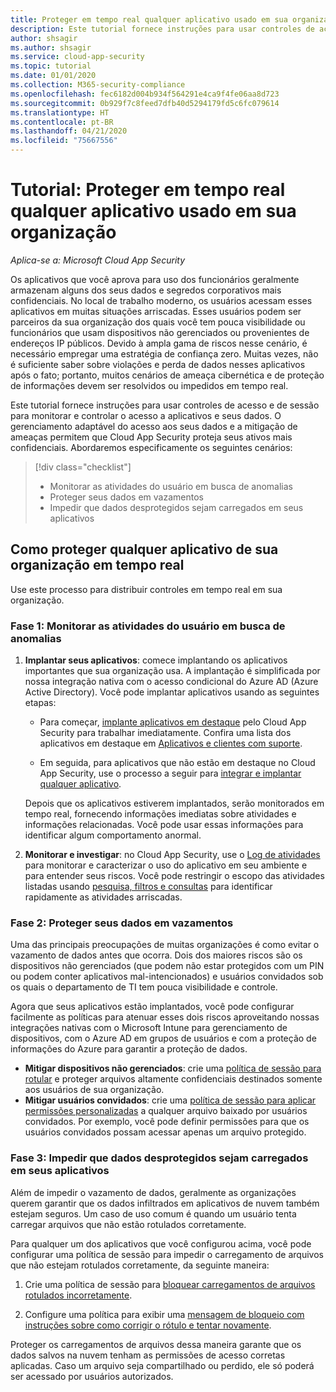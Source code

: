 ```yaml
---
title: Proteger em tempo real qualquer aplicativo usado em sua organização
description: Este tutorial fornece instruções para usar controles de acesso e de sessão para monitorar e controlar o acesso a aplicativos e seus dados.
author: shsagir
ms.author: shsagir
ms.service: cloud-app-security
ms.topic: tutorial
ms.date: 01/01/2020
ms.collection: M365-security-compliance
ms.openlocfilehash: fec6182d004b934f564291e4ca9f4fe06aa8d723
ms.sourcegitcommit: 0b929f7c8feed7dfb40d5294179fd5c6fc079614
ms.translationtype: HT
ms.contentlocale: pt-BR
ms.lasthandoff: 04/21/2020
ms.locfileid: "75667556"
---
```

# <a name="tutorial-protect-any-apps-in-use-in-your-organization-in-real-time"></a>Tutorial: Proteger em tempo real qualquer aplicativo usado em sua organização

*Aplica-se a: Microsoft Cloud App Security*

Os aplicativos que você aprova para uso dos funcionários geralmente armazenam alguns dos seus dados e segredos corporativos mais confidenciais. No local de trabalho moderno, os usuários acessam esses aplicativos em muitas situações arriscadas. Esses usuários podem ser parceiros da sua organização dos quais você tem pouca visibilidade ou funcionários que usam dispositivos não gerenciados ou provenientes de endereços IP públicos. Devido à ampla gama de riscos nesse cenário, é necessário empregar uma estratégia de confiança zero. Muitas vezes, não é suficiente saber sobre violações e perda de dados nesses aplicativos após o fato; portanto, muitos cenários de ameaça cibernética e de proteção de informações devem ser resolvidos ou impedidos em tempo real.

Este tutorial fornece instruções para usar controles de acesso e de sessão para monitorar e controlar o acesso a aplicativos e seus dados. O gerenciamento adaptável do acesso aos seus dados e a mitigação de ameaças permitem que Cloud App Security proteja seus ativos mais confidenciais. Abordaremos especificamente os seguintes cenários:

> [!div class="checklist"]
>
> * Monitorar as atividades do usuário em busca de anomalias
> * Proteger seus dados em vazamentos
> * Impedir que dados desprotegidos sejam carregados em seus aplicativos

## <a name="how-to-protect-your-organization-from-any-app-in-real-time"></a>Como proteger qualquer aplicativo de sua organização em tempo real

Use este processo para distribuir controles em tempo real em sua organização.

### <a name="phase-1-monitor-user-activities-for-anomalies"></a>Fase 1: Monitorar as atividades do usuário em busca de anomalias

1. **Implantar seus aplicativos**: comece implantando os aplicativos importantes que sua organização usa. A implantação é simplificada por nossa integração nativa com o acesso condicional do Azure AD (Azure Active Directory). Você pode implantar aplicativos usando as seguintes etapas:

    * Para começar, [implante aplicativos em destaque](proxy-intro-aad.md) pelo Cloud App Security para trabalhar imediatamente. Confira uma lista dos aplicativos em destaque em [Aplicativos e clientes com suporte](proxy-intro-aad.md#supported-apps-and-clients).

    * Em seguida, para aplicativos que não estão em destaque no Cloud App Security, use o processo a seguir para [integrar e implantar qualquer aplicativo](proxy-deployment-any-app.md).

    Depois que os aplicativos estiverem implantados, serão monitorados em tempo real, fornecendo informações imediatas sobre atividades e informações relacionadas. Você pode usar essas informações para identificar algum comportamento anormal.

1. **Monitorar e investigar**: no Cloud App Security, use o [Log de atividades](activity-filters.md) para monitorar e caracterizar o uso do aplicativo em seu ambiente e para entender seus riscos. Você pode restringir o escopo das atividades listadas usando [pesquisa, filtros e consultas](activity-filters-queries.md) para identificar rapidamente as atividades arriscadas.

### <a name="phase-2-protect-your-data-when-its-exfiltrated"></a>Fase 2: Proteger seus dados em vazamentos

Uma das principais preocupações de muitas organizações é como evitar o vazamento de dados antes que ocorra. Dois dos maiores riscos são os dispositivos não gerenciados (que podem não estar protegidos com um PIN ou podem conter aplicativos mal-intencionados) e usuários convidados sob os quais o departamento de TI tem pouca visibilidade e controle.

Agora que seus aplicativos estão implantados, você pode configurar facilmente as políticas para atenuar esses dois riscos aproveitando nossas integrações nativas com o Microsoft Intune para gerenciamento de dispositivos, com o Azure AD em grupos de usuários e com a proteção de informações do Azure para garantir a proteção de dados.

* **Mitigar dispositivos não gerenciados**: crie uma [política de sessão para rotular](session-policy-aad.md#create-a-cloud-app-security-session-policy) e proteger arquivos altamente confidenciais destinados somente aos usuários de sua organização.
* **Mitigar usuários convidados**: crie uma [política de sessão para aplicar permissões personalizadas](session-policy-aad.md#protect-download) a qualquer arquivo baixado por usuários convidados. Por exemplo, você pode definir permissões para que os usuários convidados possam acessar apenas um arquivo protegido.

### <a name="phase-3-prevent-unprotected-data-from-being-uploaded-to-your-apps"></a>Fase 3: Impedir que dados desprotegidos sejam carregados em seus aplicativos

Além de impedir o vazamento de dados, geralmente as organizações querem garantir que os dados infiltrados em aplicativos de nuvem também estejam seguros. Um caso de uso comum é quando um usuário tenta carregar arquivos que não estão rotulados corretamente.

Para qualquer um dos aplicativos que você configurou acima, você pode configurar uma política de sessão para impedir o carregamento de arquivos que não estejam rotulados corretamente, da seguinte maneira:

1. Crie uma política de sessão para [bloquear carregamentos de arquivos rotulados incorretamente](session-policy-aad.md#protect-upload).

1. Configure uma política para exibir uma [mensagem de bloqueio com instruções sobre como corrigir o rótulo e tentar novamente](session-policy-aad.md#educate-protect).

Proteger os carregamentos de arquivos dessa maneira garante que os dados salvos na nuvem tenham as permissões de acesso corretas aplicadas. Caso um arquivo seja compartilhado ou perdido, ele só poderá ser acessado por usuários autorizados.
